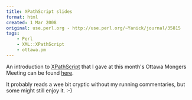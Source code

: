 ```yaml
---
title: XPathScript slides
format: html
created: 1 Mar 2008
original: use.perl.org - http://use.perl.org/~Yanick/journal/35815
tags:
    - Perl
    - XML::XPathScript
    - ottawa.pm
---
```


<p>An introduction to <a href="http://search.cpan.org/~yanick/XML-XPathScript/" rel="nofollow">XPathScript</a> that I gave
at this month's Ottawa Mongers Meeting can
be found <a href="http://babyl.dyndns.org/perl/xpathscript/slides/" rel="nofollow">here</a>.  </p><p>It probably reads a wee bit cryptic
without my running commentaries, but some might still enjoy it.<nobr> <wbr></wbr></nobr>:-)
</p>
